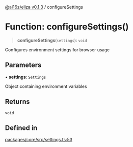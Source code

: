 [@ai16z/eliza v0.1.3](../index.md) / configureSettings

# Function: configureSettings()

> **configureSettings**(`settings`): `void`

Configures environment settings for browser usage

## Parameters

• **settings**: `Settings`

Object containing environment variables

## Returns

`void`

## Defined in

[packages/core/src/settings.ts:53](https://github.com/ai16z/eliza/blob/main/packages/core/src/settings.ts#L53)
